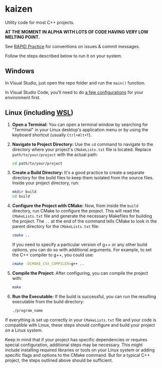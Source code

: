 # kaizen

Utility code for most C++ projects.

**AT THE MOMENT IN ALPHA WITH LOTS OF CODE HAVING VERY LOW MELTING POINT.**

See [RAPID Practice](https://leoheinsaar.blogspot.com/p/rapid-practice.html) for conventions on issues & commit messages.

Follow the steps described below to run it on your system.

## Windows

In Visual Studio, just open the repo folder and run the ```main()``` function.

In Visual Studio Code, you'll need to do [a few configurations](https://www.youtube.com/watch?v=G9gnSGKYIg4) for your environment first.

## Linux (including [WSL](https://learn.microsoft.com/en-us/windows/wsl/install))

1. **Open a Terminal:** You can open a terminal window by searching for "Terminal" in your Linux desktop's application menu or by using the keyboard shortcut (usually `Ctrl+Alt+T`).

2. **Navigate to Project Directory:** Use the `cd` command to navigate to the directory where your project's `CMakeLists.txt` file is located. Replace `path/to/your/project` with the actual path:

   ```bash
   cd path/to/your/project
   ```

3. **Create a Build Directory:** It's a good practice to create a separate directory for the build files to keep them isolated from the source files. Inside your project directory, run:

   ```bash
   mkdir build
   cd build
   ```

4. **Configure the Project with CMake:** Now, from inside the `build` directory, run CMake to configure the project. This will read the `CMakeLists.txt` file and generate the necessary Makefiles for building the project. The `..` at the end of the command tells CMake to look in the parent directory for the `CMakeLists.txt` file:

   ```bash
   cmake ..
   ```

   If you need to specify a particular version of g++ or any other build options, you can do so with additional arguments. For example, to set the C++ compiler to g++, you could use:

   ```bash
   cmake -DCMAKE_CXX_COMPILER=g++ ..
   ```

5. **Compile the Project:** After configuring, you can compile the project with:

   ```bash
   make
   ```

6. **Run the Executable:** If the build is successful, you can run the resulting executable from the build directory:

   ```bash
   ./program_name
   ```

If everything is set up correctly in your `CMakeLists.txt` file and your code is compatible with Linux, these steps should configure and build your project on a Linux system.

Keep in mind that if your project has specific dependencies or requires special configuration, additional steps may be necessary. This might include installing required libraries or tools on your Linux system or adding specific flags and options to the CMake command. But for a typical C++ project, the steps outlined above should be sufficient.
